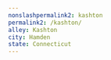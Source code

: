 ```yaml
---
﻿nonslashpermalink2: kashton
permalink2: /kashton/
alley: Kashton
city: Hamden
state: Connecticut
---
```

